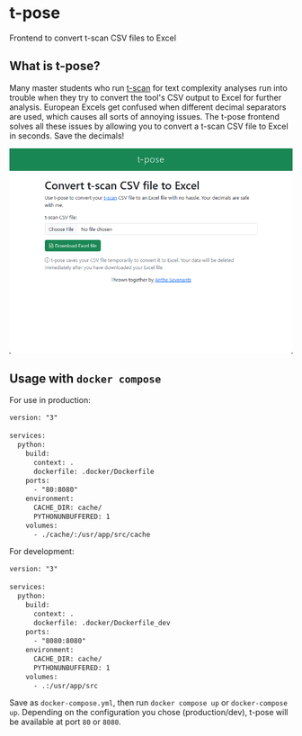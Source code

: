# t-pose
Frontend to convert t-scan CSV files to Excel

## What is t-pose?

Many master students who run [t-scan](https://tscan.hum.uu.nl/tscan/) for text complexity analyses run into trouble when they try to convert the tool's CSV output to Excel for further analysis. European Excels get confused when different decimal separators are used, which causes all sorts of annoying issues. The t-pose frontend solves all these issues by allowing you to convert a t-scan CSV file to Excel in seconds. Save the decimals!

![Screenshot of t-pose](screenshot.png)

## Usage with `docker compose`

For use in production:

```
version: "3"

services:
  python:
    build:
      context: .
      dockerfile: .docker/Dockerfile
    ports: 
      - "80:8080"
    environment:
      CACHE_DIR: cache/
      PYTHONUNBUFFERED: 1
    volumes:
      - ./cache/:/usr/app/src/cache
```

For development:

```
version: "3"

services:
  python:
    build:
      context: .
      dockerfile: .docker/Dockerfile_dev
    ports: 
      - "8080:8080"
    environment:
      CACHE_DIR: cache/
      PYTHONUNBUFFERED: 1
    volumes:
      - .:/usr/app/src
```

Save as `docker-compose.yml`, then run `docker compose up` or `docker-compose up`. Depending on the configuration you chose (production/dev), t-pose will be available at port `80` or `8080`.